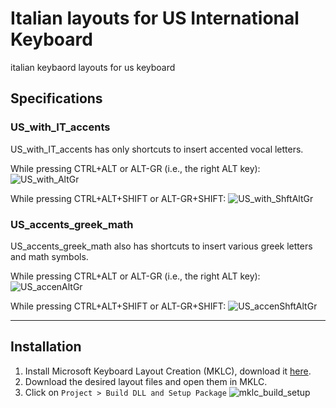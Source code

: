 # Italian layouts for US International Keyboard

italian keybaord layouts for us keyboard


## Specifications

### US_with_IT_accents

US_with_IT_accents has only shortcuts to insert accented vocal letters.

While pressing CTRL+ALT or ALT-GR (i.e., the right ALT key):
  ![US_with_AltGr](https://github.com/MBonalumi/italian-keyboard-layout-for-us-intl-keyboard/assets/61749282/5c786e2e-5290-47e3-8305-5118b0f1ff7c)

While pressing CTRL+ALT+SHIFT or ALT-GR+SHIFT:
  ![US_with_ShftAltGr](https://github.com/MBonalumi/italian-keyboard-layout-for-us-intl-keyboard/assets/61749282/64851b9b-dba3-4ac9-a87b-dbb04fa3e5c8)


### US_accents_greek_math

US_accents_greek_math also has shortcuts to insert various greek letters and math symbols.

While pressing CTRL+ALT or ALT-GR (i.e., the right ALT key):
  ![US_accenAltGr](https://github.com/MBonalumi/italian-keyboard-layout-for-us-intl-keyboard/assets/61749282/731c3392-cb25-4057-b6da-b50af575c044)

While pressing CTRL+ALT+SHIFT or ALT-GR+SHIFT:
  ![US_accenShftAltGr](https://github.com/MBonalumi/italian-keyboard-layout-for-us-intl-keyboard/assets/61749282/19a7cc2c-fdfd-4700-84a8-b2b6c0e3d98b)

---

## Installation

1. Install Microsoft Keyboard Layout Creation (MKLC), download it [here](https://www.microsoft.com/en-us/download/details.aspx?id=102134).
2. Download the desired layout files and open them in MKLC.
3. Click on `Project > Build DLL and Setup Package`
   ![mklc_build_setup](https://github.com/MBonalumi/italian-keyboard-layout-for-us-intl-keyboard/assets/61749282/21c63b5b-511d-4892-9760-30c7ce1d6b5e)
